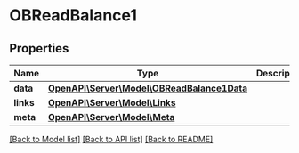 # OBReadBalance1

## Properties
Name | Type | Description | Notes
------------ | ------------- | ------------- | -------------
**data** | [**OpenAPI\Server\Model\OBReadBalance1Data**](OBReadBalance1Data.md) |  | 
**links** | [**OpenAPI\Server\Model\Links**](Links.md) |  | [optional] 
**meta** | [**OpenAPI\Server\Model\Meta**](Meta.md) |  | [optional] 

[[Back to Model list]](../README.md#documentation-for-models) [[Back to API list]](../README.md#documentation-for-api-endpoints) [[Back to README]](../README.md)


